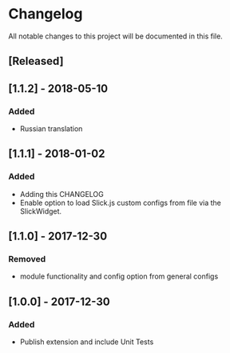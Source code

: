 # Changelog
All notable changes to this project will be documented in this file.

## [Released]

## [1.1.2] - 2018-05-10
### Added
- Russian translation 

## [1.1.1] - 2018-01-02
### Added
- Adding this CHANGELOG
- Enable option to load Slick.js custom configs from file via the SlickWidget.


## [1.1.0] - 2017-12-30
### Removed
- module functionality and config option from general configs


## [1.0.0] - 2017-12-30
### Added
- Publish extension and include Unit Tests

